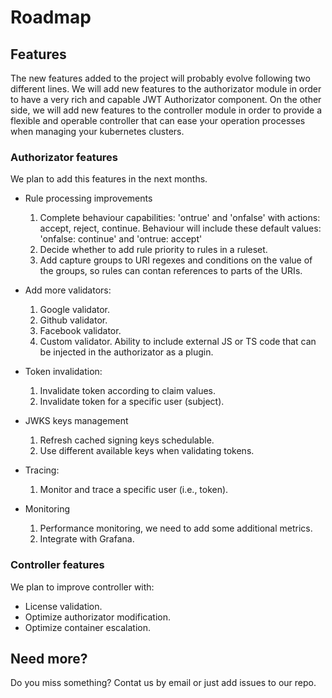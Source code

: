 # Roadmap

## Features
The new features added to the project will probably evolve following two different lines. We will add new features to the authorizator module in order to have a very rich and capable JWT Authorizator component. On the other side, we will add new features to the controller module in order to provide a flexible and operable controller that can ease your operation processes when managing your kubernetes clusters. 

### Authorizator features
We plan to add this features in the next months.

  - Rule processing improvements
      1. Complete behaviour capabilities: 'ontrue' and 'onfalse' with actions: accept, reject, continue. Behaviour will include these default values: 'onfalse: continue' and 'ontrue: accept'
      2. Decide whether to add rule priority to rules in a ruleset.
      3. Add capture groups to URI regexes and conditions on the value of the groups, so rules can contan references to parts of the URIs.

  - Add more validators:
      1. Google validator.
      2. Github validator.
      3. Facebook validator.
      4. Custom validator. Ability to include external JS or TS code that can be injected in the authorizator as a plugin.

  - Token invalidation:
      1. Invalidate token according to claim values.
      2. Invalidate token for a specific user (subject).

  - JWKS keys management
      1. Refresh cached signing keys schedulable.
      2. Use different available keys when validating tokens.

  - Tracing:
      1. Monitor and trace a specific user (i.e., token).
      
  - Monitoring
      1. Performance monitoring, we need to add some additional metrics.
      2. Integrate with Grafana.

### Controller features
We plan to improve controller with:

  - License validation.
  - Optimize authorizator modification.
  - Optimize container escalation.


## Need more?
Do you miss something? Contat us by email or just add issues to our repo.
